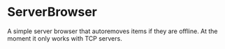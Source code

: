 # ServerBrowser
A simple server browser that autoremoves items if they are offline.
At the moment it only works with TCP servers.